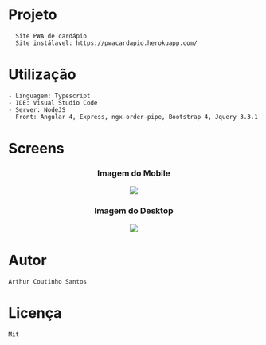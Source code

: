 # Projeto
```
  Site PWA de cardápio
  Site instálavel: https://pwacardapio.herokuapp.com/
 ``` 
# Utilização
```
- Linguagem: Typescript 
- IDE: Visual Studio Code
- Server: NodeJS
- Front: Angular 4, Express, ngx-order-pipe, Bootstrap 4, Jquery 3.3.1
```

# Screens

<h3 align="center">Imagem do Mobile</h3>
<p align="center"><img src="https://artcousan.github.io/pwaCardapio/fotos/home_celular.png"></p>
<h3 align="center">Imagem do Desktop </h3>
<p align="center"><img src="https://artcousan.github.io/pwaCardapio/fotos/home_desktop.png"></p>


# Autor

```
Arthur Coutinho Santos
```

# Licença

```
Mit
```

